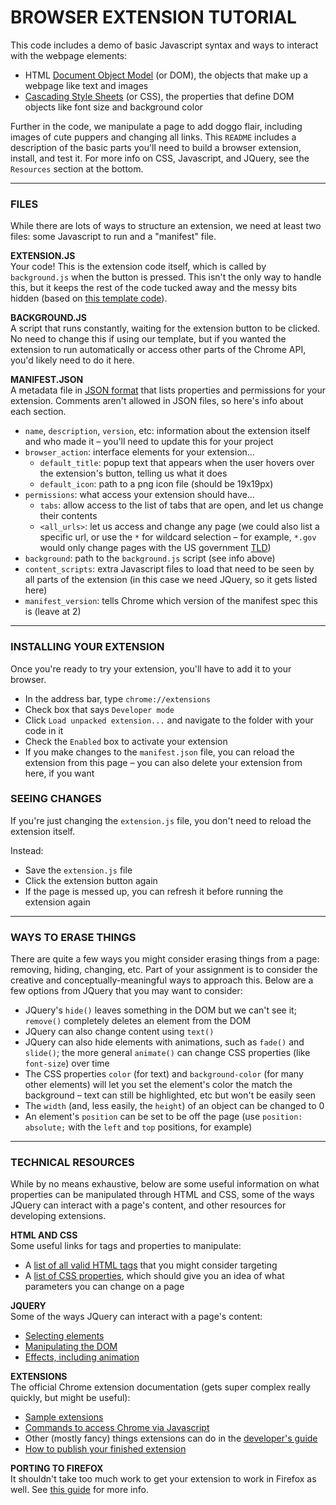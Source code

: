 
# BROWSER EXTENSION TUTORIAL

This code includes a demo of basic Javascript syntax and ways to interact with the webpage elements:

* HTML [Document Object Model](https://en.wikipedia.org/wiki/Document_Object_Model) (or DOM), the objects that make up a webpage like text and images  
* [Cascading Style Sheets](https://en.wikipedia.org/wiki/Cascading_Style_Sheets) (or CSS), the properties that define DOM objects like font size and background color

Further in the code, we manipulate a page to add doggo flair, including images of cute puppers and changing all links. This `README` includes a description of the basic parts you'll need to build a browser extension, install, and test it. For more info on CSS, Javascript, and JQuery, see the `Resources` section at the bottom.

- - -

### FILES
While there are lots of ways to structure an extension, we need at least two files: some Javascript to run and a "manifest" file.

**EXTENSION.JS**  
Your code! This is the extension code itself, which is called by `background.js` when the button is pressed. This isn't the only way to handle this, but it keeps the rest of the code tucked away and the messy bits hidden (based on [this template code](https://gist.github.com/danharper/8364399)).

**BACKGROUND.JS**  
A script that runs constantly, waiting for the extension button to be clicked. No need to change this if using our template, but if you wanted the extension to run automatically or access other parts of the Chrome API, you'd likely need to do it here.

**MANIFEST.JSON**  
A metadata file in [JSON format](https://en.wikipedia.org/wiki/JSON) that lists properties and permissions for your extension. Comments aren't allowed in JSON files, so here's info about each section.

* `name`, `description`, `version`, etc: information about the extension itself and who made it – you'll need to update this for your project  
* `browser_action`: interface elements for your extension...  
  * `default_title`: popup text that appears when the user hovers over the extension's button, telling us what it does  
  * `default_icon`: path to a png icon file (should be 19x19px)  
* `permissions`: what access your extension should have...  
  * `tabs`: allow access to the list of tabs that are open, and let us change their contents  
  * `<all_urls>`: let us access and change any page (we could also list a specific url, or use the `*` for wildcard selection – for example, `*.gov` would only change pages with the US government [TLD](https://en.wikipedia.org/wiki/Top-level_domain))  
* `background`: path to the `background.js` script (see info above)  
* `content_scripts`: extra Javascript files to load that need to be seen by all parts of the extension (in this case we need JQuery, so it gets listed here)  
* `manifest_version`: tells Chrome which version of the manifest spec this is (leave at 2)

- - -

### INSTALLING YOUR EXTENSION

Once you're ready to try your extension, you'll have to add it to your browser.

* In the address bar, type `chrome://extensions`  
* Check box that says `Developer mode`  
* Click `Load unpacked extension...` and navigate to the folder with your code in it  
* Check the `Enabled` box to activate your extension  
* If you make changes to the `manifest.json` file, you can reload the extension from this page – you can also delete your extension from here, if you want  

### SEEING CHANGES  
If you're just changing the `extension.js` file, you don't need to reload the extension itself. 

Instead:  
* Save the `extension.js` file  
* Click the extension button again  
* If the page is messed up, you can refresh it before running the extension again  

- - -

### WAYS TO ERASE THINGS  
There are quite a few ways you might consider erasing things from a page: removing, hiding, changing, etc. Part of your assignment is to consider the creative and conceptually-meaningful ways to approach this. Below are a few options from JQuery that you may want to consider:

* JQuery's `hide()` leaves something in the DOM but we can't see it; `remove()` completely deletes an element from the DOM  
* JQuery can also change content using `text()`  
* JQuery can also hide elements with animations, such as `fade()` and `slide()`; the more general `animate()` can change CSS properties (like `font-size`) over time  
* The CSS properties `color` (for text) and `background-color` (for many other elements) will let you set the element's color the match the background – text can still be highlighted, etc but won't be easily seen  
* The `width` (and, less easily, the `height`) of an object can be changed to 0  
* An element's `position` can be set to be off the page (use `position: absolute;` with the `left` and `top` positions, for example)  

- - -

### TECHNICAL RESOURCES  
While by no means exhaustive, below are some useful information on what properties can be manipulated through HTML and CSS, some of the ways JQuery can interact with a page's content, and other resources for developing extensions.

**HTML AND CSS**  
Some useful links for tags and properties to manipulate:

* A [list of all valid HTML tags](https://www.w3schools.com/tags/) that you might consider targeting  
* A [list of CSS properties](https://www.w3schools.com/cssref/default.asp), which should give you an idea of what parameters you can change on a page  

**JQUERY**  
Some of the ways JQuery can interact with a page's content:

* [Selecting elements](https://api.jquery.com/category/selectors)  
* [Manipulating the DOM](https://api.jquery.com/category/manipulation)  
* [Effects, including animation](https://api.jquery.com/category/effects)  

**EXTENSIONS**  
The official Chrome extension documentation (gets super complex really quickly, but might be useful):

* [Sample extensions](https://developer.chrome.com/extensions/samples)  
* [Commands to access Chrome via Javascript](https://developer.chrome.com/extensions/api_index)  
* Other (mostly fancy) things extensions can do in the [developer's guide](https://developer.chrome.com/extensions/devguide)  
* [How to publish your finished extension](https://developer.chrome.com/extensions/hosting)  

**PORTING TO FIREFOX**  
It shouldn't take too much work to get your extension to work in Firefox as well. See [this guide](https://developer.mozilla.org/en-US/Add-ons/WebExtensions/Porting_a_Google_Chrome_extension) for more info.

